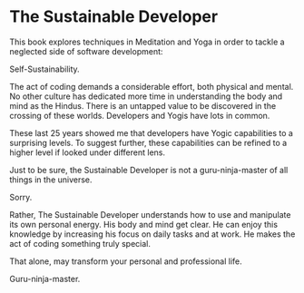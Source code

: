 # The Sustainable Developer

This book explores techniques in Meditation and Yoga in order to tackle a neglected side of software development: 

Self-Sustainability. 

The act of coding demands a considerable effort,  both physical and mental. No other culture has dedicated more time in understanding the body and mind as the Hindus. There is an untapped value to be discovered in the crossing of these worlds. Developers and Yogis have lots in common. 

These last 25 years showed me that developers have Yogic capabilities to a surprising levels. To suggest further, these capabilities can be refined to a higher level if looked under different lens. 

Just to be sure, the Sustainable Developer is not a guru-ninja-master of all things in the universe. 

Sorry. 
 
Rather, The Sustainable Developer understands how to use and manipulate its own personal energy. His body and mind get clear.  He can enjoy this knowledge by increasing his focus on daily tasks and at work. He makes the act of coding something truly special.  

That alone, may transform your personal and professional life.    

Guru-ninja-master.